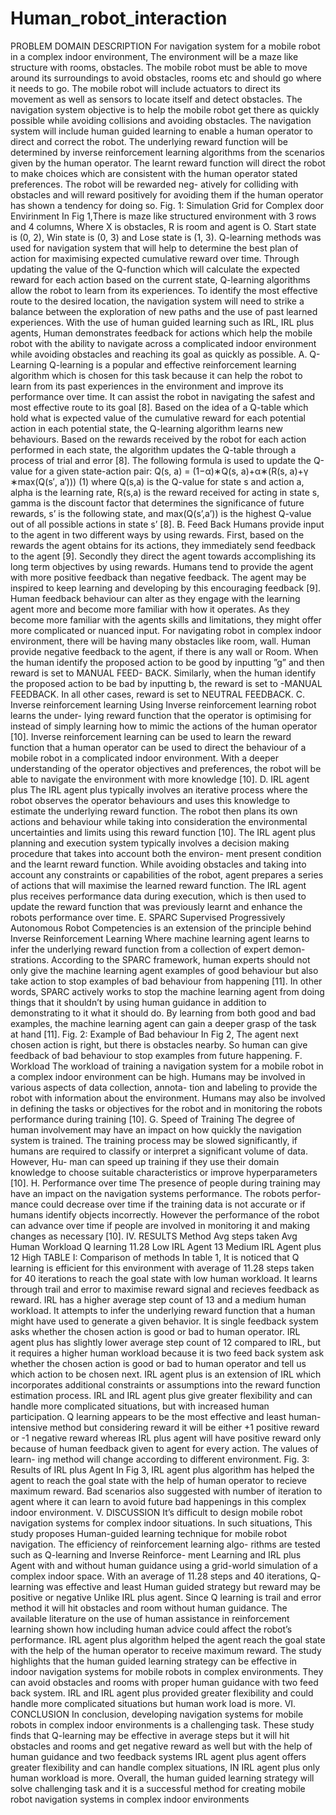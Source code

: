 # Human_robot_interaction

PROBLEM DOMAIN DESCRIPTION
For navigation system for a mobile robot in a complex
indoor environment, The environment will be a maze like
structure with rooms, obstacles. The mobile robot must be able
to move around its surroundings to avoid obstacles, rooms etc
and should go where it needs to go. The mobile robot will
include actuators to direct its movement as well as sensors
to locate itself and detect obstacles. The navigation system
objective is to help the mobile robot get there as quickly
possible while avoiding collisions and avoiding obstacles.
The navigation system will include human guided learning
to enable a human operator to direct and correct the robot.
The underlying reward function will be determined by inverse
reinforcement learning algorithms from the scenarios given by
the human operator. The learnt reward function will direct the
robot to make choices which are consistent with the human
operator stated preferences. The robot will be rewarded neg-
atively for colliding with obstacles and will reward positively
for avoiding them if the human operator has shown a tendency
for doing so.
Fig. 1: Simulation Grid for Complex door Envirinment
In Fig 1,There is maze like structured environment with 3
rows and 4 columns, Where X is obstacles, R is room and
agent is O. Start state is (0, 2), Win state is (0, 3) and Lose
state is (1, 3).
Q-learning methods was used for navigation system that
will help to determine the best plan of action for maximising
expected cumulative reward over time. Through updating the
value of the Q-function which will calculate the expected
reward for each action based on the current state, Q-learning
algorithms allow the robot to learn from its experiences.
To identify the most effective route to the desired location,
the navigation system will need to strike a balance between
the exploration of new paths and the use of past learned
experiences.
With the use of human guided learning such as IRL, IRL
plus agents, Human demonstrates feedback for actions which
help the mobile robot with the ability to navigate across a
complicated indoor environment while avoiding obstacles and
reaching its goal as quickly as possible.
A. Q-Learning
Q-learning is a popular and effective reinforcement learning
algorithm which is chosen for this task because it can help the
robot to learn from its past experiences in the environment and
improve its performance over time. It can assist the robot in
navigating the safest and most effective route to its goal [8].
Based on the idea of a Q-table which hold what is expected
value of the cumulative reward for each potential action
in each potential state, the Q-learning algorithm learns new
behaviours. Based on the rewards received by the robot for
each action performed in each state, the algorithm updates the
Q-table through a process of trial and error [8]. The following
formula is used to update the Q-value for a given state-action
pair:
Q(s, a) = (1−α)∗Q(s, a)+α∗(R(s, a)+γ ∗max(Q(s′, a′)))
(1)
where Q(s,a) is the Q-value for state s and action a, alpha
is the learning rate, R(s,a) is the reward received for acting
in state s, gamma is the discount factor that determines the
significance of future rewards, s’ is the following state, and
max(Q(s’,a’)) is the highest Q-value out of all possible actions
in state s’ [8].
B. Feed Back
Humans provide input to the agent in two different ways by
using rewards. First, based on the rewards the agent obtains
for its actions, they immediately send feedback to the agent
[9]. Secondly they direct the agent towards accomplishing its
long term objectives by using rewards. Humans tend to provide
the agent with more positive feedback than negative feedback.
The agent may be inspired to keep learning and developing
by this encouraging feedback [9]. Human feedback behaviour
can alter as they engage with the learning agent more and
become more familiar with how it operates. As they become
more familiar with the agents skills and limitations, they might
offer more complicated or nuanced input. For navigating robot
in complex indoor environment, there will be having many
obstacles like room, wall. Human provide negative feedback
to the agent, if there is any wall or Room.
When the human identify the proposed action to be good
by inputting ”g” and then reward is set to MANUAL FEED-
BACK. Similarly, when the human identify the proposed
action to be bad by inputting b, the reward is set to -MANUAL
FEEDBACK. In all other cases, reward is set to NEUTRAL
FEEDBACK.
C. Inverse reinforcement learning
Using Inverse reinforcement learning robot learns the under-
lying reward function that the operator is optimising for instead
of simply learning how to mimic the actions of the human
operator [10]. Inverse reinforcement learning can be used to
learn the reward function that a human operator can be used to
direct the behaviour of a mobile robot in a complicated indoor
environment. With a deeper understanding of the operator
objectives and preferences, the robot will be able to navigate
the environment with more knowledge [10].
D. IRL agent plus
The IRL agent plus typically involves an iterative process
where the robot observes the operator behaviours and uses
this knowledge to estimate the underlying reward function.
The robot then plans its own actions and behaviour while
taking into consideration the environmental uncertainties and
limits using this reward function [10]. The IRL agent plus
planning and execution system typically involves a decision
making procedure that takes into account both the environ-
ment present condition and the learnt reward function. While
avoiding obstacles and taking into account any constraints or
capabilities of the robot, agent prepares a series of actions that
will maximise the learned reward function. The IRL agent plus
receives performance data during execution, which is then used
to update the reward function that was previously learnt and
enhance the robots performance over time.
E. SPARC
Supervised Progressively Autonomous Robot Competencies
is an extension of the principle behind Inverse Reinforcement
Learning Where machine learning agent learns to infer the
underlying reward function from a collection of expert demon-
strations. According to the SPARC framework, human experts
should not only give the machine learning agent examples of
good behaviour but also take action to stop examples of bad
behaviour from happening [11].
In other words, SPARC actively works to stop the machine
learning agent from doing things that it shouldn’t by using
human guidance in addition to demonstrating to it what it
should do. By learning from both good and bad examples, the
machine learning agent can gain a deeper grasp of the task at
hand [11].
Fig. 2: Example of Bad behaviour
In Fig 2, The agent next chosen action is right, but there
is obstacles nearby. So human can give feedback of bad
behaviour to stop examples from future happening.
F. Workload
The workload of training a navigation system for a mobile
robot in a complex indoor environment can be high. Humans
may be involved in various aspects of data collection, annota-
tion and labeling to provide the robot with information about
the environment. Humans may also be involved in defining the
tasks or objectives for the robot and in monitoring the robots
performance during training [10].
G. Speed of Training
The degree of human involvement may have an impact on
how quickly the navigation system is trained. The training
process may be slowed significantly, if humans are required to
classify or interpret a significant volume of data. However, Hu-
man can speed up training if they use their domain knowledge
to choose suitable characteristics or improve hyperparameters
[10].
H. Performance over time
The presence of people during training may have an impact
on the navigation systems performance. The robots perfor-
mance could decrease over time if the training data is not
accurate or if humans identify objects incorrectly. However
the performance of the robot can advance over time if people
are involved in monitoring it and making changes as necessary
[10].
IV. RESULTS
Method Avg steps taken Avg Human Workload
Q learning 11.28 Low
IRL Agent 13 Medium
IRL Agent plus 12 High
TABLE I: Comparison of methods
In table 1, It is noticed that Q learning is efficient for this
environment with average of 11.28 steps taken for 40 iterations
to reach the goal state with low human workload. It learns
through trail and error to maximise reward signal and recieves
feedback as reward. IRL has a higher average step count of
13 and a medium human workload. It attempts to infer the
underlying reward function that a human might have used to
generate a given behavior. It is single feedback system asks
whether the chosen action is good or bad to human operator.
IRL agent plus has slightly lower average step count of 12
compared to IRL, but it requires a higher human workload
because it is two feed back system ask whether the chosen
action is good or bad to human operator and tell us which
action to be chosen next. IRL agent plus is an extension of
IRL which incorporates additional constraints or assumptions
into the reward function estimation process.
IRL and IRL agent plus give greater flexibility and can
handle more complicated situations, but with increased human
participation. Q learning appears to be the most effective and
least human-intensive method but considering reward it will be
either +1 positive reward or -1 negative reward whereas IRL
plus agent will have positive reward only because of human
feedback given to agent for every action. The values of learn-
ing method will change according to different environment.
Fig. 3: Results of IRL plus Agent
In Fig 3, IRL agent plus algorithm has helped the agent to
reach the goal state with the help of human operator to recieve
maximum reward. Bad scenarios also suggested with number
of iteration to agent where it can learn to avoid future bad
happenings in this complex indoor environment.
V. DISCUSSION
It’s difficult to design mobile robot navigation systems
for complex indoor situations. In such situations, This study
proposes Human-guided learning technique for mobile robot
navigation. The efficiency of reinforcement learning algo-
rithms are tested such as Q-learning and Inverse Reinforce-
ment Learning and IRL plus Agent with and without human
guidance using a grid-world simulation of a complex indoor
space. With an average of 11.28 steps and 40 iterations, Q-
learning was effective and least Human guided strategy but
reward may be positive or negative Unlike IRL plus agent.
Since Q learning is trail and error method it will hit obstacles
and room without human guidance. The available literature
on the use of human assistance in reinforcement learning
shown how including human advice could affect the robot’s
performance. IRL agent plus algorithm helped the agent reach
the goal state with the help of the human operator to receive
maximum reward. The study highlights that the human guided
learning strategy can be effective in indoor navigation systems
for mobile robots in complex environments. They can avoid
obstacles and rooms with proper human guidance with two
feed back system. IRL and IRL agent plus provided greater
flexibility and could handle more complicated situations but
human work load is more.
VI. CONCLUSION
In conclusion, developing navigation systems for mobile
robots in complex indoor environments is a challenging task.
These study finds that Q-learning may be effective in average
steps but it will hit obstacles and rooms and get negative
reward as well but with the help of human guidance and
two feedback systems IRL agent plus agent offers greater
flexibility and can handle complex situations, IN IRL agent
plus only human workload is more. Overall, the human
guided learning strategy will solve challenging task and it
is a successful method for creating mobile robot navigation
systems in complex indoor environments
